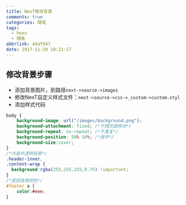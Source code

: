 ```yaml
---
title: NexT修改背景
comments: true
categories: 随笔
tags:
  - hexo
  - 随笔
abbrlink: 4daf947
date: 2017-11-20 18:21:17
---
```


## 修改背景步骤
* 添加背景图片，到路径`next->source->images`
* 修改NexT自定义样式文件：`next->source->css->_custom->custom.styl`
* 添加样式代码
```css
body {
    background-image: url("/images/background.png");
    background-attachment: fixed; /*不随页面移动*/
    background-repeat: no-repeat; /*不重复*/
    background-position: 50% 50%; /*居中*/
    background-size:cover;
}
/*内容半透明背景*/
.header-inner,
.content-wrap {
  background:rgba(255,255,255,0.75) !important;
}
/*底部连接颜色*/
#footer a {
    color:#eee;
}
```